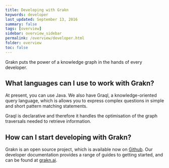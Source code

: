 ```yaml
---
title: Developing with Grakn
keywords: developer
last_updated: September 13, 2016
summary: false
tags: [overview]
sidebar: overview_sidebar
permalink: /overview/developer.html
folder: overview
toc: false
---
```


Grakn puts the power of a knowledge graph in the hands of every developer.

## What languages can I use to work with Grakn?   

At present, you can use Java. We also have Graql, a knowledge-oriented query language, which is allows you to express complex questions in simple and short pattern matching statements.    

Graql is declarative and therefore it handles the optimisation of the graph traversals needed to retrieve information.

## How can I start developing with Grakn?   

Grakn is an open source project, which is available now on [Github](https://github.com/graknlabs/grakn). Our developer documentation provides a range of guides to getting started, and can be found at [grakn.ai](https://grakn.ai/pages/index.html).
